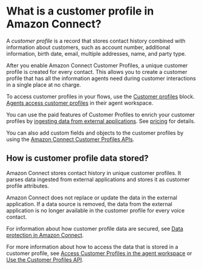 # What is a customer profile in Amazon Connect?<a name="customer-profiles-what-data"></a>

A *customer profile* is a record that stores contact history combined with information about customers, such as account number, additional information, birth date, email, multiple addresses, name, and party type\. 

After you enable Amazon Connect Customer Profiles, a unique customer profile is created for every contact\. This allows you to create a customer profile that has all the information agents need during customer interactions in a single place at no charge\. 

To access customer profiles in your flows, use the [Customer profiles](customer-profiles-block.md) block\. [Agents access customer profiles](customer-profile-access.md) in their agent workspace\. 

 You can use the paid features of Customer Profiles to enrich your customer profiles by [ingesting data from external applications](integrate-external-apps-customer-profiles.md)\.  See [pricing](http://aws.amazon.com/connect/pricing/) for details\. 

You can also add custom fields and objects to the customer profiles by using the [Amazon Connect Customer Profiles APIs](https://docs.aws.amazon.com/customerprofiles/latest/APIReference/Welcome.html)\.

## How is customer profile data stored?<a name="customer-profiles-data-storage"></a>

Amazon Connect stores contact history in unique customer profiles\. It parses data ingested from external applications and stores it as customer profile attributes\.

 Amazon Connect does not replace or update the data in the external application\. If a data source is removed, the data from the external application is no longer available in the customer profile for every voice contact\.

For information about how customer profile data are secured, see [Data protection in Amazon Connect](data-protection.md)\.

For more information about how to access the data that is stored in a customer profile, see [Access Customer Profiles in the agent workspace](https://docs.aws.amazon.com/connect/latest/adminguide/customer-profile-access.html) or [ Use the Customer Profiles API](https://docs.aws.amazon.com/connect/latest/adminguide/use-customerprofiles-api.html)\.